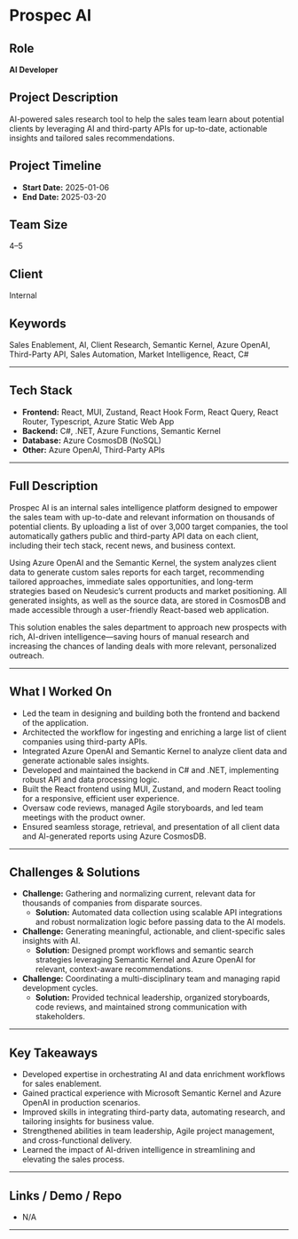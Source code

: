 # Prospec AI

## Role

**AI Developer**

## Project Description

AI-powered sales research tool to help the sales team learn about potential clients by leveraging AI and third-party APIs for up-to-date, actionable insights and tailored sales recommendations.

## Project Timeline

- **Start Date:** 2025-01-06
- **End Date:** 2025-03-20

## Team Size

4–5

## Client

Internal

## Keywords

Sales Enablement, AI, Client Research, Semantic Kernel, Azure OpenAI, Third-Party API, Sales Automation, Market Intelligence, React, C#

---

## Tech Stack

- **Frontend:** React, MUI, Zustand, React Hook Form, React Query, React Router, Typescript, Azure Static Web App
- **Backend:** C#, .NET, Azure Functions, Semantic Kernel
- **Database:** Azure CosmosDB (NoSQL)
- **Other:** Azure OpenAI, Third-Party APIs

---

## Full Description

Prospec AI is an internal sales intelligence platform designed to empower the sales team with up-to-date and relevant information on thousands of potential clients. By uploading a list of over 3,000 target companies, the tool automatically gathers public and third-party API data on each client, including their tech stack, recent news, and business context.

Using Azure OpenAI and the Semantic Kernel, the system analyzes client data to generate custom sales reports for each target, recommending tailored approaches, immediate sales opportunities, and long-term strategies based on Neudesic’s current products and market positioning. All generated insights, as well as the source data, are stored in CosmosDB and made accessible through a user-friendly React-based web application.

This solution enables the sales department to approach new prospects with rich, AI-driven intelligence—saving hours of manual research and increasing the chances of landing deals with more relevant, personalized outreach.

---

## What I Worked On

- Led the team in designing and building both the frontend and backend of the application.
- Architected the workflow for ingesting and enriching a large list of client companies using third-party APIs.
- Integrated Azure OpenAI and Semantic Kernel to analyze client data and generate actionable sales insights.
- Developed and maintained the backend in C# and .NET, implementing robust API and data processing logic.
- Built the React frontend using MUI, Zustand, and modern React tooling for a responsive, efficient user experience.
- Oversaw code reviews, managed Agile storyboards, and led team meetings with the product owner.
- Ensured seamless storage, retrieval, and presentation of all client data and AI-generated reports using Azure CosmosDB.

---

## Challenges & Solutions

- **Challenge:** Gathering and normalizing current, relevant data for thousands of companies from disparate sources.
  - **Solution:** Automated data collection using scalable API integrations and robust normalization logic before passing data to the AI models.
- **Challenge:** Generating meaningful, actionable, and client-specific sales insights with AI.
  - **Solution:** Designed prompt workflows and semantic search strategies leveraging Semantic Kernel and Azure OpenAI for relevant, context-aware recommendations.
- **Challenge:** Coordinating a multi-disciplinary team and managing rapid development cycles.
  - **Solution:** Provided technical leadership, organized storyboards, code reviews, and maintained strong communication with stakeholders.

---

## Key Takeaways

- Developed expertise in orchestrating AI and data enrichment workflows for sales enablement.
- Gained practical experience with Microsoft Semantic Kernel and Azure OpenAI in production scenarios.
- Improved skills in integrating third-party data, automating research, and tailoring insights for business value.
- Strengthened abilities in team leadership, Agile project management, and cross-functional delivery.
- Learned the impact of AI-driven intelligence in streamlining and elevating the sales process.

---

## Links / Demo / Repo

- N/A

---
